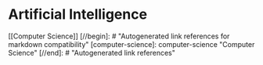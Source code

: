 # Artificial Intelligence

[[Computer Science]]
[//begin]: # "Autogenerated link references for markdown compatibility"
[computer-science]: computer-science "Computer Science"
[//end]: # "Autogenerated link references"